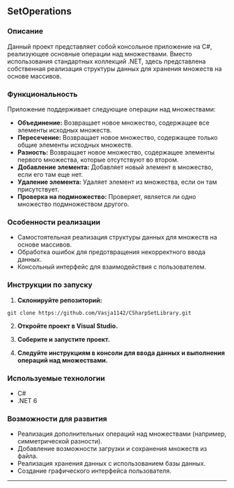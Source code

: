 ## SetOperations
### Описание

Данный проект представляет собой консольное приложение на C#, реализующее основные операции над множествами.  Вместо использования стандартных коллекций .NET,  здесь представлена собственная реализация структуры данных для хранения множеств на основе массивов.

### Функциональность

Приложение поддерживает следующие операции над множествами:

* **Объединение:** Возвращает новое множество, содержащее все элементы исходных множеств.
* **Пересечение:** Возвращает новое множество, содержащее только общие элементы исходных множеств.
* **Разность:** Возвращает новое множество, содержащее элементы первого множества, которые отсутствуют во втором.
* **Добавление элемента:** Добавляет новый элемент в множество, если его там еще нет.
* **Удаление элемента:** Удаляет элемент из множества, если он там присутствует.
* **Проверка на подмножество:** Проверяет, является ли одно множество подмножеством другого.

### Особенности реализации

* Самостоятельная реализация структуры данных для множеств на основе массивов.
* Обработка ошибок для предотвращения некорректного ввода данных.
* Консольный интерфейс для взаимодействия с пользователем.

### Инструкции по запуску

1. **Склонируйте репозиторий:**

```
git clone https://github.com/Vasja1142/CSharpSetLibrary.git 
```

2. **Откройте проект в Visual Studio.**

3.  **Соберите  и  запустите  проект.**

4. **Следуйте инструкциям в консоли для ввода данных и выполнения операций над множествами.**

### Используемые технологии

* C#
* .NET 6

### Возможности для развития

* Реализация дополнительных операций над множествами (например, симметрической разности).
* Добавление возможности загрузки и сохранения множеств из файла.
* Реализация хранения данных с использованием базы данных.
* Создание графического интерфейса пользователя.

---
